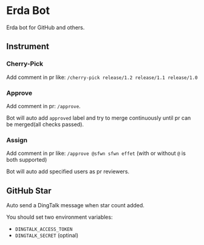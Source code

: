 # Erda Bot

Erda bot for GitHub and others.

## Instrument

### Cherry-Pick

Add comment in pr like: `/cherry-pick release/1.2 release/1.1 release/1.0`

### Approve

Add comment in pr: `/approve`.

Bot will auto add `approved` label and try to merge continuously until pr can be merged(all checks passed).

### Assign

Add comment in pr like: `/approve @sfwn sfwn effet` (with or without `@` is both supported)

Bot will auto add specified users as pr reviewers.

## GitHub Star

Auto send a DingTalk message when star count added.

You should set two environment variables:

- `DINGTALK_ACCESS_TOKEN`
- `DINGTALK_SECRET` (optinal)
